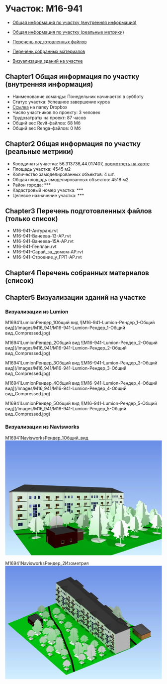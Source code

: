 # Участок: M16-941

* [Общая информация по участку (внутренняя информация)](#Chapter1)

* [Общая информация по участку (реальные метрики)](#Chapter2)

* [Перечень подготовленных файлов](#Chapter3)

* [Перечень собранных материалов](#Chapter4)

* [Визуализации зданий на участке](#Chapter5)

## <a id="test">Chapter1</a> Общая информация по участку (внутренняя информация)
+ Наименование команды: Понедельник начинается в субботу
+ Статус участка: Успешное завершение курса
+ [Ссылка](https://www.dropbox.com/sh/wvvgv1nw1iqred9/AACf9xME1l7a3bRDxwMcmVMDa/M16_941?dl=0) на папку Dropbox
+ Число участников по проекту: 3 человек
+ Трудозатраты на проект: 87 часов
+ Общий вес Revit-файлов: 68 Мб
+ Общий вес Renga-файлов: 0 Мб
## <a id="test">Chapter2</a> Общая информация по участку (реальные метрики)
+ Координаты участка: 56.313736,44.017407, [посмотреть на карте](https://yandex.ru/maps/47/nizhny-novgorod/?ll=56.313736%2C44.017407&z=19)
+ Площадь участка: 4545 м2
+ Количество замоделированных объектов: 4 шт.
+ Общая площадь смоделированных объектов: 4518 м2
+ Район города: *** 
+ Кадастровый номер участка: *** 
+ Целевое назначение участка: *** 
## <a id="test">Chapter3</a> Перечень подготовленных файлов (только список)
+ M16-941-Антураж.rvt
+ M16-941-Ванеева-13-АР.rvt
+ M16-941-Ванеева-15А-АР.rvt
+ M16-941-Генплан.rvt
+ M16-941-Сарай_за_домом-АР.rvt
+ M16-941-Строение_у_ГРП-АР.rvt
## <a id="test">Chapter4</a> Перечень собранных материалов (список)
## <a id="test">Chapter5</a> Визуализации зданий на участке
### Визуализации из Lumion
M16941LumionРендер_1Общий вид
![M16-941-Lumion-Рендер_1-Общий вид](/Images/M16_941/M16-941-Lumion-Рендер_1-Общий вид_Compressed.jpg)

M16941LumionРендер_2Общий вид
![M16-941-Lumion-Рендер_2-Общий вид](/Images/M16_941/M16-941-Lumion-Рендер_2-Общий вид_Compressed.jpg)

M16941LumionРендер_3Общий вид
![M16-941-Lumion-Рендер_3-Общий вид](/Images/M16_941/M16-941-Lumion-Рендер_3-Общий вид_Compressed.jpg)

M16941LumionРендер_4Общий вид
![M16-941-Lumion-Рендер_4-Общий вид](/Images/M16_941/M16-941-Lumion-Рендер_4-Общий вид_Compressed.jpg)

M16941LumionРендер_5Общий вид
![M16-941-Lumion-Рендер_5-Общий вид](/Images/M16_941/M16-941-Lumion-Рендер_5-Общий вид_Compressed.jpg)

### Визуализации из Navisworks
M16941NavisworksРендер_1Общий_вид
![M16-941-Navisworks-Рендер_1-Общий_вид](/Images/M16_941/M16-941-Navisworks-Рендер_1-Общий_вид_Compressed.jpg)

M16941NavisworksРендер_2Изометрия
![M16-941-Navisworks-Рендер_2-Изометрия](/Images/M16_941/M16-941-Navisworks-Рендер_2-Изометрия_Compressed.jpg)

